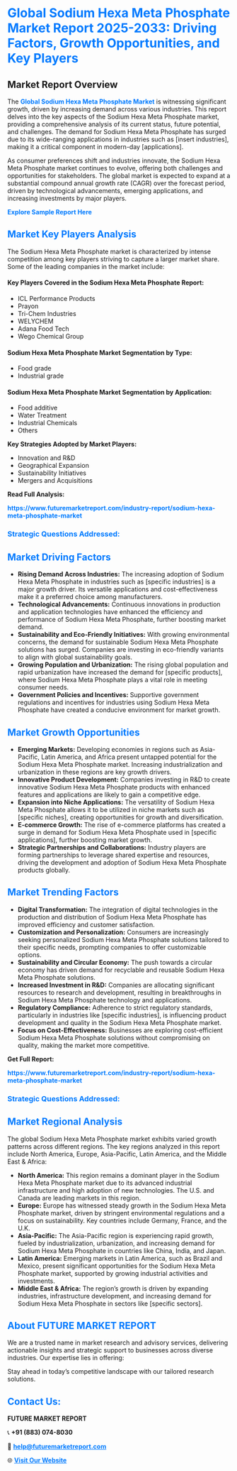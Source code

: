 <h1 style="color: #007BFF;">Global Sodium Hexa Meta Phosphate Market Report 2025-2033: Driving Factors, Growth Opportunities, and Key Players</h1>

<section id="overview">
<h2>Market Report Overview</h2>
<p>The <a href="https://www.futuremarketreport.com/industry-report/sodium-hexa-meta-phosphate-market" style="color: #007BFF; text-decoration: none;"><strong>Global Sodium Hexa Meta Phosphate Market</strong></a> is witnessing significant growth, driven by increasing demand across various industries. This report delves into the key aspects of the Sodium Hexa Meta Phosphate market, providing a comprehensive analysis of its current status, future potential, and challenges. The demand for Sodium Hexa Meta Phosphate has surged due to its wide-ranging applications in industries such as [insert industries], making it a critical component in modern-day [applications].</p>
<p>As consumer preferences shift and industries innovate, the Sodium Hexa Meta Phosphate market continues to evolve, offering both challenges and opportunities for stakeholders. The global market is expected to expand at a substantial compound annual growth rate (CAGR) over the forecast period, driven by technological advancements, emerging applications, and increasing investments by major players.</p>
</section>

<section id="overview">
<p><a href="https://www.futuremarketreport.com/request-sample/reportId=114892" style="color: #007BFF; text-decoration: none;"><strong>Explore Sample Report Here</strong></a></p>
</section>

<section id="key-players">
<h2 style="color: #007BFF;">Market Key Players Analysis</h2>
<p>The Sodium Hexa Meta Phosphate market is characterized by intense competition among key players striving to capture a larger market share. Some of the leading companies in the market include:</p>
<h4>Key Players Covered in the Sodium Hexa Meta Phosphate Report:</h4>
<ul><li>ICL Performance Products</li><li>Prayon</li><li>Tri-Chem Industries</li><li>WELYCHEM</li><li>Adana Food Tech</li><li>Wego Chemical Group</li></ul>
<h4>Sodium Hexa Meta Phosphate Market Segmentation by Type:</h4>
<ul><li>Food grade</li><li>Industrial grade</li></ul>

<h4>Sodium Hexa Meta Phosphate Market Segmentation by Application:</h4>
<ul><li>Food additive</li><li>Water Treatment</li><li>Industrial Chemicals</li><li>Others</li></ul>
<p><strong>Key Strategies Adopted by Market Players:</strong></p>
<ul>
<li>Innovation and R&D</li>
<li>Geographical Expansion</li>
<li>Sustainability Initiatives</li>
<li>Mergers and Acquisitions</li>
</ul>
</section>

<section>
<p><strong>Read Full Analysis: </strong></p><a href="https://www.futuremarketreport.com/industry-report/sodium-hexa-meta-phosphate-market" style="color: #007BFF; text-decoration: none;"><strong>https://www.futuremarketreport.com/industry-report/sodium-hexa-meta-phosphate-market</strong></a>
<h3 style="color: #007BFF;">Strategic Questions Addressed:</h3>
</section>

<section id="driving-factors">
<h2 style="color: #007BFF;">Market Driving Factors</h2>
<ul>
<li><strong>Rising Demand Across Industries:</strong> The increasing adoption of Sodium Hexa Meta Phosphate in industries such as [specific industries] is a major growth driver. Its versatile applications and cost-effectiveness make it a preferred choice among manufacturers.</li>
<li><strong>Technological Advancements:</strong> Continuous innovations in production and application technologies have enhanced the efficiency and performance of Sodium Hexa Meta Phosphate, further boosting market demand.</li>
<li><strong>Sustainability and Eco-Friendly Initiatives:</strong> With growing environmental concerns, the demand for sustainable Sodium Hexa Meta Phosphate solutions has surged. Companies are investing in eco-friendly variants to align with global sustainability goals.</li>
<li><strong>Growing Population and Urbanization:</strong> The rising global population and rapid urbanization have increased the demand for [specific products], where Sodium Hexa Meta Phosphate plays a vital role in meeting consumer needs.</li>
<li><strong>Government Policies and Incentives:</strong> Supportive government regulations and incentives for industries using Sodium Hexa Meta Phosphate have created a conducive environment for market growth.</li>
</ul>
</section>

<section id="growth-opportunities">
<h2 style="color: #007BFF;">Market Growth Opportunities</h2>
<ul>
<li><strong>Emerging Markets:</strong> Developing economies in regions such as Asia-Pacific, Latin America, and Africa present untapped potential for the Sodium Hexa Meta Phosphate market. Increasing industrialization and urbanization in these regions are key growth drivers.</li>
<li><strong>Innovative Product Development:</strong> Companies investing in R&D to create innovative Sodium Hexa Meta Phosphate products with enhanced features and applications are likely to gain a competitive edge.</li>
<li><strong>Expansion into Niche Applications:</strong> The versatility of Sodium Hexa Meta Phosphate allows it to be utilized in niche markets such as [specific niches], creating opportunities for growth and diversification.</li>
<li><strong>E-commerce Growth:</strong> The rise of e-commerce platforms has created a surge in demand for Sodium Hexa Meta Phosphate used in [specific applications], further boosting market growth.</li>
<li><strong>Strategic Partnerships and Collaborations:</strong> Industry players are forming partnerships to leverage shared expertise and resources, driving the development and adoption of Sodium Hexa Meta Phosphate products globally.</li>
</ul>
</section>

<section id="trending-factors">
<h2 style="color: #007BFF;">Market Trending Factors</h2>
<ul>
<li><strong>Digital Transformation:</strong> The integration of digital technologies in the production and distribution of Sodium Hexa Meta Phosphate has improved efficiency and customer satisfaction.</li>
<li><strong>Customization and Personalization:</strong> Consumers are increasingly seeking personalized Sodium Hexa Meta Phosphate solutions tailored to their specific needs, prompting companies to offer customizable options.</li>
<li><strong>Sustainability and Circular Economy:</strong> The push towards a circular economy has driven demand for recyclable and reusable Sodium Hexa Meta Phosphate solutions.</li>
<li><strong>Increased Investment in R&D:</strong> Companies are allocating significant resources to research and development, resulting in breakthroughs in Sodium Hexa Meta Phosphate technology and applications.</li>
<li><strong>Regulatory Compliance:</strong> Adherence to strict regulatory standards, particularly in industries like [specific industries], is influencing product development and quality in the Sodium Hexa Meta Phosphate market.</li>
<li><strong>Focus on Cost-Effectiveness:</strong> Businesses are exploring cost-efficient Sodium Hexa Meta Phosphate solutions without compromising on quality, making the market more competitive.</li>
</ul>
</section>

<section>
<p><strong>Get Full Report: </strong></p><a href="https://www.futuremarketreport.com/industry-report/sodium-hexa-meta-phosphate-market" style="color: #007BFF; text-decoration: none;"><strong>https://www.futuremarketreport.com/industry-report/sodium-hexa-meta-phosphate-market</strong></a>
<h3 style="color: #007BFF;">Strategic Questions Addressed:</h3>
</section>


<section id="regional-analysis">
<h2 style="color: #007BFF;">Market Regional Analysis</h2>
<p>The global Sodium Hexa Meta Phosphate market exhibits varied growth patterns across different regions. The key regions analyzed in this report include North America, Europe, Asia-Pacific, Latin America, and the Middle East & Africa:</p>
<ul>
<li><strong>North America:</strong> This region remains a dominant player in the Sodium Hexa Meta Phosphate market due to its advanced industrial infrastructure and high adoption of new technologies. The U.S. and Canada are leading markets in this region.</li>
<li><strong>Europe:</strong> Europe has witnessed steady growth in the Sodium Hexa Meta Phosphate market, driven by stringent environmental regulations and a focus on sustainability. Key countries include Germany, France, and the U.K.</li>
<li><strong>Asia-Pacific:</strong> The Asia-Pacific region is experiencing rapid growth, fueled by industrialization, urbanization, and increasing demand for Sodium Hexa Meta Phosphate in countries like China, India, and Japan.</li>
<li><strong>Latin America:</strong> Emerging markets in Latin America, such as Brazil and Mexico, present significant opportunities for the Sodium Hexa Meta Phosphate market, supported by growing industrial activities and investments.</li>
<li><strong>Middle East & Africa:</strong> The region’s growth is driven by expanding industries, infrastructure development, and increasing demand for Sodium Hexa Meta Phosphate in sectors like [specific sectors].</li>
</ul>
</section>

<footer>
<h2 style="color: #007BFF;">About FUTURE MARKET REPORT</h2>
<p>We are a trusted name in market research and advisory services, delivering actionable insights and strategic support to businesses across diverse industries. Our expertise lies in offering:</p>

<p>Stay ahead in today’s competitive landscape with our tailored research solutions.</p>

<h2 style="color: #007BFF;">Contact Us:</h2>
<p><strong>FUTURE MARKET REPORT</strong></p>
<p>📞 <strong>+91 (883) 074-8030</strong></p>
<p>📧 <strong><a href="mailto:help@futuremarketreport.com" style="color: #007BFF;">help@futuremarketreport.com</a></strong></p>
<p>🌐 <strong><a href="https://www.futuremarketreport.com/" style="color: #007BFF;">Visit Our Website</a></strong></p>
</footer>